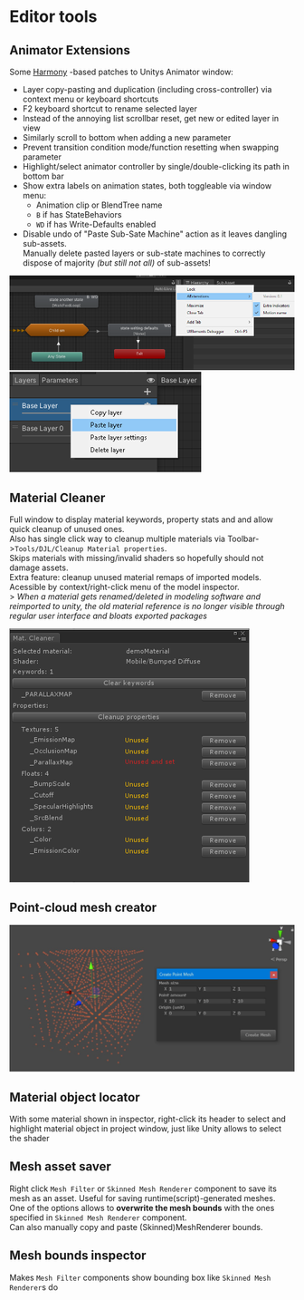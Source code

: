 # Editor tools

## Animator Extensions
Some [Harmony](https://github.com/pardeike/Harmony) -based patches to Unitys Animator window:  
* Layer copy-pasting and duplication (including cross-controller) via context menu or keyboard shortcuts
* F2 keyboard shortcut to rename selected layer
* Instead of the annoying list scrollbar reset, get new or edited layer in view
* Similarly scroll to bottom when adding a new parameter
* Prevent transition condition mode/function resetting when swapping parameter
* Highlight/select animator controller by single/double-clicking its path in bottom bar
* Show extra labels on animation states, both toggleable via window menu:
  * Animation clip or BlendTree name
  * `B` if has StateBehaviors
  * `WD` if has Write-Defaults enabled
* Disable undo of "Paste Sub-Sate Machine" action as it leaves dangling sub-assets.  
Manually delete pasted layers or sub-state machines to correctly dispose of majority _(but still not all)_ of sub-assets!

![Animator Extensions context menu](.img/AnimatorExtensions_Labels.png)
![Animator Extensions context menu](.img/AnimatorExtensions_Context.png)

## Material Cleaner
Full window to display material keywords, property stats and and allow quick cleanup of unused ones.  
Also has single click way to cleanup multiple materials via Toolbar->`Tools/DJL/Cleanup Material properties`.  
Skips materials with missing/invalid shaders so hopefully should not damage assets.  
Extra feature: cleanup unused material remaps of imported models. Acessible by context/right-click menu of the model inspector.  
	> _When a material gets renamed/deleted in modeling software and reimported to unity, the old material reference is no longer
	visible through regular user interface and bloats exported packages_

![Material cleaner window](.img/MaterialCleaner.png)

## Point-cloud mesh creator
![Point Mesh Creator window](.img/PointMeshCreator.jpg)

## Material object locator
With some material shown in inspector, right-click its header to select and highlight material object in project window, just like Unity allows to select the shader

## Mesh asset saver
Right click `Mesh Filter` or `Skinned Mesh Renderer` component to save its mesh as an asset. Useful for saving runtime(script)-generated meshes.  
One of the options allows to **overwrite the mesh bounds** with the ones specified in `Skinned Mesh Renderer` component.  
Can also manually copy and paste (Skinned)MeshRenderer bounds.

## Mesh bounds inspector
Makes `Mesh Filter` components show bounding box like `Skinned Mesh Renderer`s do